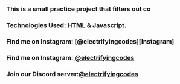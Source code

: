 ### This is a small practice project that filters out co

### Technologies Used: HTML & Javascript.

### Find me on Instagram: [@electrifyingcodes][Instagram]
### Find me on Instagram: [@electrifyingcodes][Telegram]
### Join our Discord server:[@electrifyingcodes][discord]

[Instgram]:https://www.instagram.com/electrifyingcodes
[Telegram]:https://t.me/electrifyingcodes
[discord]: https://discord.com/invite/MP4h65hszf